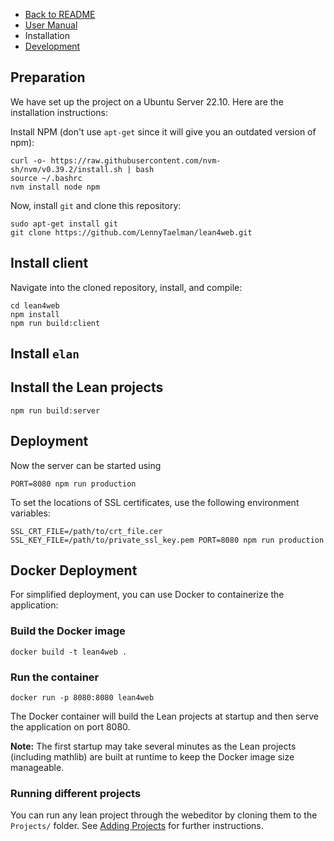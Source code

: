 - [Back to README](../README.md)
- [User Manual](./Usage.md)
- Installation
- [Development](./Development.md)


## Preparation

We have set up the project on a Ubuntu Server 22.10.
Here are the installation instructions:

Install NPM (don't use `apt-get` since it will give you an outdated version of npm):
```
curl -o- https://raw.githubusercontent.com/nvm-sh/nvm/v0.39.2/install.sh | bash
source ~/.bashrc
nvm install node npm
```

Now, install `git` and clone this repository:
```
sudo apt-get install git
git clone https://github.com/LennyTaelman/lean4web.git
```



## Install client

Navigate into the cloned repository, install, and
compile:
```
cd lean4web
npm install
npm run build:client
```

## Install `elan` 


## Install the Lean projects

```
npm run build:server
```

## Deployment

Now the server can be started using
```
PORT=8080 npm run production
```


To set the locations of SSL certificates, use the following environment variables:
```
SSL_CRT_FILE=/path/to/crt_file.cer SSL_KEY_FILE=/path/to/private_ssl_key.pem PORT=8080 npm run production
```



## Docker Deployment

For simplified deployment, you can use Docker to containerize the application:

### Build the Docker image
```
docker build -t lean4web .
```

### Run the container
```
docker run -p 8080:8080 lean4web
```

The Docker container will build the Lean projects at startup and then serve the application on port 8080.

**Note:** The first startup may take several minutes as the Lean projects (including mathlib) are built at runtime to keep the Docker image size manageable.

### Running different projects
You can run any lean project through the webeditor by cloning them to the `Projects/` folder. See [Adding Projects](Projects/README.md) for further instructions.
